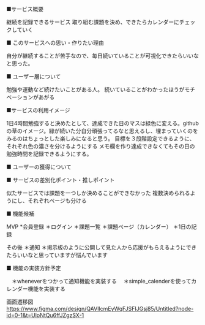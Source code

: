 
■サービス概要

  継続を記録できるサービス
  取り組む課題を決め、できたらカレンダーにチェックしていく

■ このサービスへの思い・作りたい理由

  自分が継続することが苦手なので、毎日続いていることが可視化できたらいいなと思った。

■ ユーザー層について

 勉強や運動など続けたいことがある人。
  続いていることがわかったほうがモチベーションがあがる

■サービスの利用イメージ

  1日4時間勉強すると決めたとして、達成できた日のマスは緑色に変える。githubの草のイメージ。緑が続いた分自分頑張ってるなと思えるし、埋まっていくのをみるのはちょっとした楽しみになると思う。
  目標を３段階設定できるように、それぞれ色の濃さを分けるようにする
  メモ欄を作り達成できなくてもその日の勉強時間を記録できるようにする。


■ ユーザーの獲得について

■ サービスの差別化ポイント・推しポイント

  似たサービスでは課題を一つしか決めることができなかった
  複数決められるようにし、それぞれページも分ける

■ 機能候補

  MVP
  *会員登録
  ＊ログイン
  ＊課題一覧
  ＊課題ページ（カレンダー）
  ＊1日の記録

  その後
  ＊通知
  ＊掲示板のように公開して見た人から応援がもらえるようにできたらいいなと思っていますが悩んでいます


■ 機能の実装方針予定

　＊wheneverをつかって通知機能を実装する
　＊simple_calenderを使ってカレンダー機能を実装する

画面遷移図
https://www.figma.com/design/QAVlIcmEyWqFJSFIJGsj85/Untitled?node-id=0-1&t=UlpNtQu6ffJZgzSX-1
